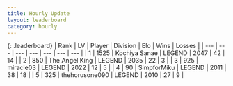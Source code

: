 ```yaml
---
title: Hourly Update
layout: leaderboard
category: hourly
---
```


{: .leaderboard}
| Rank | LV | Player | Division | Elo | Wins | Losses |
| --- | --- | --- | --- | --- | --- | --- |
| <span data-change="0">1</span> | 1525 | <span title="ID: 164871">Kochiya Sanae</span> | LEGEND | <span data-change="0">2047</span> | <span data-change="0">42</span> | <span data-change="0">14</span> |
| <span data-change="0">2</span> | 850 | <span title="ID: 547162">The Angel King</span> | LEGEND | <span data-change="0">2035</span> | <span data-change="0">22</span> | <span data-change="0">3</span> |
| <span data-change="0">3</span> | 925 | <span title="ID: 416373">miracle03</span> | LEGEND | <span data-change="0">2022</span> | <span data-change="0">12</span> | <span data-change="0">5</span> |
| <span data-change="0">4</span> | 90 | <span title="ID: 522392">SimpforMiku</span> | LEGEND | <span data-change="0">2011</span> | <span data-change="0">38</span> | <span data-change="0">18</span> |
| <span data-change="0">5</span> | 325 | <span title="ID: 426820">thehorusone090</span> | LEGEND | <span data-change="0">2010</span> | <span data-change="0">27</span> | <span data-change="0">9</span> |